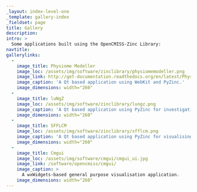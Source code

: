```yaml
---
_layout: index-level-one
_template: gallery-index
_fieldset: page
title: Gallery
description:
intro: >
  Some applications built using the OpenCMISS-Zinc Library:
navtitle:
gallerylinks:
  -
    image_title: Physiome Modeller
    image_loc: /assets/img/software/zinclibrary/physiomemodeller.png
    image_link: http://get-documentation.readthedocs.org/en/latest/PhysiomeModeller/index.html
    image_caption: 'A Qt based application using WebKit and PyZinc.'
    image_dimensions: width="260"
  -
    image_title: luNgZ
    image_loc: /assets/img/software/zinclibrary/lungz.png
    image_caption: 'A Qt based application using PyZinc for investigating lung conditions.'
    image_dimensions: width="260"
  -
    image_title: SFFLCM
    image_loc: /assets/img/software/zinclibrary/sfflcm.png
    image_caption: 'A Qt based application using PyZinc for visualising lamb carcasses.'
    image_dimensions: width="260"
  -
    image_title: Cmgui
    image_loc: /assets/img/software/cmgui/cmgui_ui.jpg
    image_link: /software/opencmiss/cmgui/
    image_caption: >
      A wxWidgets-based general purpose visualisation application.
    image_dimensions: width="260"
---
```

